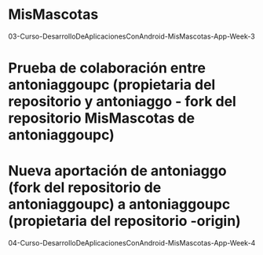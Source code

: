 # MisMascotas

03-Curso-DesarrolloDeAplicacionesConAndroid-MisMascotas-App-Week-3

# Prueba de colaboración entre antoniaggoupc (propietaria del repositorio y antoniaggo - fork del repositorio MisMascotas de antoniaggoupc)

# Nueva aportación de antoniaggo (fork del repositorio de antoniaggoupc) a antoniaggoupc (propietaria del repositorio -origin)

04-Curso-DesarrolloDeAplicacionesConAndroid-MisMascotas-App-Week-4